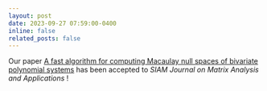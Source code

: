 ```yaml
---
layout: post
date: 2023-09-27 07:59:00-0400
inline: false
related_posts: false
---
```


Our paper [A fast algorithm for computing Macaulay null spaces of bivariate polynomial systems](https://ftp.esat.kuleuven.be/pub/stadius/ida/reports/23-16.pdf) has been accepted to *SIAM Journal on Matrix Analysis and Applications* !
